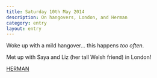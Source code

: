 ```yaml
---
title: Saturday 10th May 2014
description: On hangovers, London, and Herman
category: entry
layout: entry
---
```


Woke up with a mild hangover&hellip; this happens *too often*.

Met up with Saya and Liz (her tall Welsh friend) in London!

[HERMAN](http://www.herman-ze-german.co.uk/)
